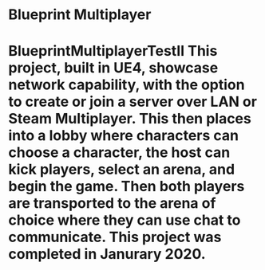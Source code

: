 # Blueprint Multiplayer
 # BlueprintMultiplayerTestII  This project, built in UE4, showcase network capability, with the option to create or join a server over LAN or Steam Multiplayer. This then places into a lobby where characters can choose a character, the host can kick players, select an arena, and begin the game. Then both players are transported to the arena of choice where they can use chat to communicate. This project was completed in Janurary 2020.
